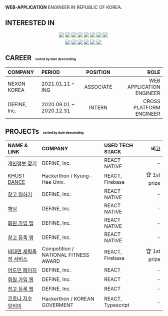 
**WEB-APPLICATION** ENGINEER IN REPUBLIC OF KOREA.

## INTERESTED IN

<div style="display:flex; justify-content:center; align-items:center; margin-bottom:6px;">
<img src="https://img.shields.io/badge/html5-E34F26?style=flat-square&logo=HTML5&logoColor=white"/>&nbsp; 
<img src="https://img.shields.io/badge/css3-1572B6?style=flat-square&logo=CSS3&logoColor=white"/>&nbsp;
<img src="https://img.shields.io/badge/Javascript-F7DF1E?style=flat-square&logo=JavaScript&logoColor=white"/>&nbsp;
<img src="https://img.shields.io/badge/typescript-3178C6?style=flat-square&logo=TypeScript&logoColor=white"/>&nbsp;
<img src="https://img.shields.io/badge/styledcomponents-DB7093?style=flat-square&logo=styled-components&logoColor=white"/>&nbsp;
<img src="https://img.shields.io/badge/sass-CC6699?style=flat-square&logo=Sass&logoColor=white"/>&nbsp;
<img src="https://img.shields.io/badge/react-61DAFB?style=flat-square&logo=React&logoColor=white"/>&nbsp; 
<img src="https://img.shields.io/badge/redux-764ABC?style=flat-square&logo=Redux&logoColor=white"/>&nbsp; 
</div>
<div style="display:flex; justify-content:center; align-items:center;">
<img src="https://img.shields.io/badge/python-3776AB?style=flat-square&logo=Python&logoColor=white"/>&nbsp;
<img src="https://img.shields.io/badge/flask-000000?style=flat-square&logo=Flask&logoColor=white"/>&nbsp; 
<img src="https://img.shields.io/badge/mysql-4479A1?style=flat-square&logo=mysql&logoColor=white"/>&nbsp;
<img src="https://img.shields.io/badge/aws-232F3E?style=flat-square&logo=amazon-aws&logoColor=white"/>&nbsp;
<img src="https://img.shields.io/badge/firebase-FFCA28?style=flat-square&logo=firebase&logoColor=white"/>&nbsp;
<img src="https://img.shields.io/badge/c++-00599C?style=flat-square&logo=C%2B%2B&logoColor=white"/>&nbsp;
</div>


## CAREER <span style="font-size:10px;">&nbsp;&nbsp; sorted by date descending</span>


| COMPANY     |         PERIOD          | POSITION  |                     ROLE |
| :---------- | :--------------------- | :-------: | -----------------------: |
| NEXON KOREA |    2021.01.11 ~ ING     | ASSOCIATE | WEB APPLICATION ENGINEER |
| DEFINE, Inc.  | 2020.09.01 ~ 2020.12.31 |  INTERN   |  CROSS PLATFORM ENGINEER |


## PROJECTs <span style="font-size:10px;">&nbsp;&nbsp; sorted by date descending</span>

| NAME & LINK                                                                                |         COMPANY         |  USED TECH STACK  |    비고 |
| :----------------------------------------------------------------------------------------- | :--------------------- | :--------------- | ------: |
| [개인정보 찾기](https://www.notion.so/React-React-Native-95d5ec5cbfe14e3ea57ecfa26cd9517b) |       DEFINE, Inc.        |   REACT NATIVE    |       - |
| [KHUST DANCE](https://www.notion.so/React-KHUST-DANCE-1ab835be7d8947cfaa4d8d299acf7594)    |   Hackerthon / Kyung-Hee Univ.     |  REACT, Firebase  | 🏆 1st prize |
| [창고 찜하기](https://www.notion.so/React-Native-0594e28143c34770aeb729888af41f1d)         |       DEFINE, Inc.        |   REACT NATIVE    |       - |
| [채팅](https://www.notion.so/React-Native-972d858fdce241749cc828c4124b33b9)                |       DEFINE, Inc.        |   REACT NATIVE    |       - |
| [회원 가입 앱](https://www.notion.so/React-Native-8a286cd67e824012b7043de71360fb77)        |       DEFINE, Inc.        |   REACT NATIVE    |       - |
| [창고 등록 앱](https://www.notion.so/React-Native-35ec497480de492b99c878468b30ecf1)        |       DEFINE, Inc.        |   REACT NATIVE    |       - |
| [비대면 체력측정 서비스](https://www.notion.so/React-100-c1765134086240b79fe617c50126ad10) | Competition / NATIONAL FITNESS AWARD |  REACT, Firebase  | 🏆 1st prize |
| [어드민 페이지](https://www.notion.so/React-428ad74f5b20494dbee074dead061487)              |       DEFINE, Inc.        |       REACT       |       - |
| [회원 가입 웹](https://www.notion.so/React-d75e54ebcc2543be8fa7599df890d43a)               |       DEFINE, Inc.        |       REACT       |       - |
| [창고 등록 웹](https://www.notion.so/React-b16b2668ddbd4c3dab06099508f05150)               |       DEFINE, Inc.        |       REACT       |       - |
| [코로나 지수 알리미](https://www.notion.so/React-Ts-981fe2646dc94461aa5534d58f20ddf9)      |    Hackerthon / KOREAN GOVERMENT    | REACT, Typescript |       - |
